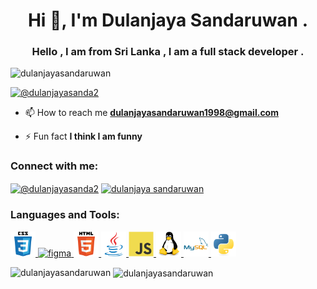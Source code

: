 <h1 align="center">Hi 👋, I'm Dulanjaya Sandaruwan .</h1>
<h3 align="center">Hello , I am from Sri Lanka , I am a full stack developer .</h3>

<p align="left"> <img src="https://komarev.com/ghpvc/?username=dulanjayasandaruwan&label=Profile%20views&color=0e75b6&style=flat" alt="dulanjayasandaruwan" /> </p>

<p align="left"> <a href="https://twitter.com/@dulanjayasanda2" target="blank"><img src="https://img.shields.io/twitter/follow/@dulanjayasanda2?logo=twitter&style=for-the-badge" alt="@dulanjayasanda2" /></a> </p>

- 📫 How to reach me **dulanjayasandaruwan1998@gmail.com**

- ⚡ Fun fact **I think I am funny**

<h3 align="left">Connect with me:</h3>
<p align="left">
<a href="https://twitter.com/@dulanjayasanda2" target="blank"><img align="center" src="https://raw.githubusercontent.com/rahuldkjain/github-profile-readme-generator/master/src/images/icons/Social/twitter.svg" alt="@dulanjayasanda2" height="30" width="40" /></a>
<a href="https://linkedin.com/in/dulanjaya sandaruwan" target="blank"><img align="center" src="https://raw.githubusercontent.com/rahuldkjain/github-profile-readme-generator/master/src/images/icons/Social/linked-in-alt.svg" alt="dulanjaya sandaruwan" height="30" width="40" /></a>
</p>

<h3 align="left">Languages and Tools:</h3>
<p align="left"> <a href="https://www.w3schools.com/css/" target="_blank" rel="noreferrer"> <img src="https://raw.githubusercontent.com/devicons/devicon/master/icons/css3/css3-original-wordmark.svg" alt="css3" width="40" height="40"/> </a> <a href="https://www.figma.com/" target="_blank" rel="noreferrer"> <img src="https://www.vectorlogo.zone/logos/figma/figma-icon.svg" alt="figma" width="40" height="40"/> </a> <a href="https://www.w3.org/html/" target="_blank" rel="noreferrer"> <img src="https://raw.githubusercontent.com/devicons/devicon/master/icons/html5/html5-original-wordmark.svg" alt="html5" width="40" height="40"/> </a> <a href="https://www.java.com" target="_blank" rel="noreferrer"> <img src="https://raw.githubusercontent.com/devicons/devicon/master/icons/java/java-original.svg" alt="java" width="40" height="40"/> </a> <a href="https://developer.mozilla.org/en-US/docs/Web/JavaScript" target="_blank" rel="noreferrer"> <img src="https://raw.githubusercontent.com/devicons/devicon/master/icons/javascript/javascript-original.svg" alt="javascript" width="40" height="40"/> </a> <a href="https://www.linux.org/" target="_blank" rel="noreferrer"> <img src="https://raw.githubusercontent.com/devicons/devicon/master/icons/linux/linux-original.svg" alt="linux" width="40" height="40"/> </a> <a href="https://www.mysql.com/" target="_blank" rel="noreferrer"> <img src="https://raw.githubusercontent.com/devicons/devicon/master/icons/mysql/mysql-original-wordmark.svg" alt="mysql" width="40" height="40"/> </a> <a href="https://www.python.org" target="_blank" rel="noreferrer"> <img src="https://raw.githubusercontent.com/devicons/devicon/master/icons/python/python-original.svg" alt="python" width="40" height="40"/> </a> </p>

<p><img align="left" src="https://github-readme-stats.vercel.app/api/top-langs?username=dulanjayasandaruwan&show_icons=true&locale=en&layout=compact" alt="dulanjayasandaruwan" /></p>

<p>&nbsp;<img align="center" src="https://github-readme-stats.vercel.app/api?username=dulanjayasandaruwan&show_icons=true&locale=en" alt="dulanjayasandaruwan" /></p>



